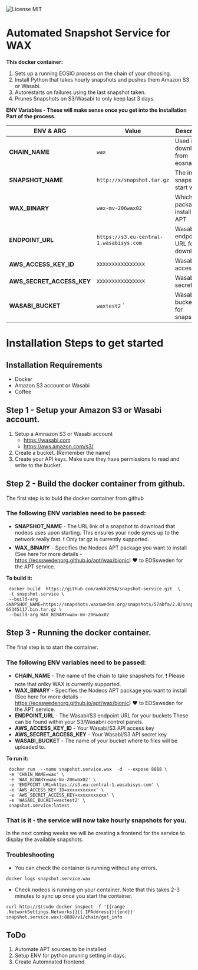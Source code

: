 ![License MIT](https://img.shields.io/badge/license-MIT-blue.svg)

# Automated Snapshot Service for WAX

**This docker container:**

1. Sets up a running EOSIO process on the chain of your choosing.
2. Install Python that takes hourly snapshots and pushes them Amazon S3 or Wasabi.
3. Autorestarts on failures using the last snapshot taken.
4. Prunes Snapshots on S3/Wasabi to only keep last 3 days.


**ENV Variables - These will make sense once you get into the Installation Part of the process.**

|ENV & ARG                 |Value                          |Description                                   |
|--------------------------|---------------------------------------|--------------------------------------|
|**CHAIN_NAME**            |`wax`                                  | Used in P2P download from eosnation  |
|**SNAPSHOT_NAME**         |`http://x/snapshot.tar.gz`             | The initial snapshot to start with   |
|**WAX_BINARY**            |`wax-mv-206wax02`                      | Which package to install from APT    |
|**ENDPOINT_URL**          |`https://s3.eu-central-1.wasabisys.com`| Wasabi/S3 endpoint URL for downloads |
|**AWS_ACCESS_KEY_ID**     |`XXXXXXXXXXXXXXXX`                     | Wasabi/S3 access key        		  |
|**AWS_SECRET_ACCESS_KEY** |`XXXXXXXXXXXXXXXX`                     | Wasabi/S3 secret key 				  |
|**WASABI_BUCKET**         |`waxtest2`                     `       | Wasabi/S3 bucketname for snapshots   |



# Installation Steps to get started

## Installation Requirements

- Docker 
- Amazon S3 account or Wasabi
- Coffee

## Step 1 - Setup your Amazon S3 or Wasabi account.


1. Setup a Amnazon S3 or Wasabi account
	* https://wasabi.com
	* https://aws.amazon.com/s3/
2. Create a bucket. (Remember the name)
3. Create your API keys. Make sure they have permissions to read and write to the bucket.

## Step 2 - Build the docker container from github.

The first step is to buld the docker container from github 

### The following ENV variables need to be passed:

- **SNAPSHOT_NAME** - The URL link of a snapshot to download that nodeos uses upon starting. This ensures your node syncs up to the network really fast. :exclamation: Only tar.gz is currently supported.
- **WAX_BINARY** - Specifies the Nodeos APT package you want to install (See here for more details - https://eosswedenorg.github.io/apt/wax/bionic) :heart: to EOSsweden for the APT service. 

**To build it:**
     
	 docker build  https://github.com/ankh2054/snapshot-service.git  \
	 -t snapshot.service \
	 --build-arg SNAPSHOT_NAME=https://snapshots.waxsweden.org/snapshots/57abfa/2.0/snapshot-65345117.bin.tar.gz \
	 --build-arg WAX_BINARY=wax-mv-206wax02 



## Step 3 - Running the docker container.

The final step is to start the container. 

### The following ENV variables need to be passed:

- **CHAIN_NAME** - The name of the chain to take snapshots for. :exclamation: Please note that onlky WAX is currently supported.
- **WAX_BINARY** - Specifies the Nodeos APT package you want to install (See here for more details - https://eosswedenorg.github.io/apt/wax/bionic) :heart: to EOSsweden for the APT service. 
- **ENDPOINT_URL** - The Wasabi/S3 endpoint URL for your buckets These can be found within your S3/Wasabni control panels.
- **AWS_ACCESS_KEY_ID** - Your Wasabi/S3 API access key 
- **AWS_SECRET_ACCESS_KEY** - Your Wasabi/S3 API secret key 
- **WASABI_BUCKET** - The name of your bucket where to files will be uploaded to.

**To run it:**

     docker run  --name snapshot.service.wax  -d  --expose 8888 \
	 -e 'CHAIN_NAME=wax' \
	 -e 'WAX_BINARY=wax-mv-206wax02' \
	 -e 'ENDPOINT_URL=https://s3.eu-central-1.wasabisys.com' \
	 -e 'AWS_ACCESS_KEY_ID=xxxxxxxxxxx' \
	 -e 'AWS_SECRET_ACCESS_KEY=xxxxxxxxxxx' \
	 -e 'WASABI_BUCKET=waxtest2' \
	 snapshot.service:latest

### That is it - the service will now take hourly snapshots for you.

In the next coming weeks we will be creating a frontend for the service to display the available snapshots.

### Troubleshooting 

* You can check the container is running without any errors. 

```docker logs snapshot.service.wax```


* Check nodeos is running on your container. Note that this takes 2-3 minutes to sync up once you start the container.

```curl http://$(sudo docker inspect -f '{{range .NetworkSettings.Networks}}{{.IPAddress}}{{end}}' snapshot.service.wax):8888/v1/chain/get_info```



## ToDo

1. Automate APT sources to be installed
2. Setup ENV for python pruning setting in days.
3. Create Automnated frontend.